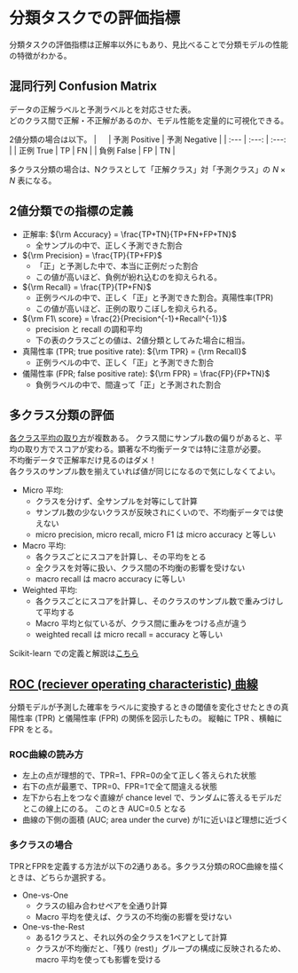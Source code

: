 # 分類タスクでの評価指標
分類タスクの評価指標は正解率以外にもあり、見比べることで分類モデルの性能の特徴がわかる。

## 混同行列 Confusion Matrix

データの正解ラベルと予測ラベルとを対応させた表。  
どのクラス間で正解・不正解があるのか、モデル性能を定量的に可視化できる。

2値分類の場合は以下。
| 　 | 予測 Positive | 予測 Negative |
| :--- | :---: | :---: |
| 正例 True | TP | FN |
| 負例 False | FP | TN |

多クラス分類の場合は、Nクラスとして「正解クラス」対「予測クラス」の $N \times N$ 表になる。


## 2値分類での指標の定義
* 正解率: ${\rm Accuracy} = \frac{TP+TN}{TP+FN+FP+TN}$  
  * 全サンプルの中で、正しく予測できた割合
* ${\rm Precision} = \frac{TP}{TP+FP}$  
  * 「正」と予測した中で、本当に正例だった割合  
  * この値が高いほど、負例が紛れ込むのを抑えられる。  
* ${\rm Recall} = \frac{TP}{TP+FN}$
  * 正例ラベルの中で、正しく「正」と予測できた割合。真陽性率(TPR)  
  * この値が高いほど、正例の取りこぼしを抑えられる。  
* ${\rm F1\ score} = \frac{2}{Precision^{-1}+Recall^{-1}}$  
  * precision と recall の調和平均  
  * 下の表のクラスごとの値は、2値分類としてみた場合に相当。
* 真陽性率 (TPR; true positive rate): ${\rm TPR} = {\rm Recall}$
  * 正例ラベルの中で、正しく「正」と予測できた割合  
* 儀陽性率 (FPR; false positive rate): ${\rm FPR} = \frac{FP}{FP+TN}$
  * 負例ラベルの中で、間違って「正」と予測された割合  


## 多クラス分類の評価
[各クラス平均の取り方](https://scikit-learn.org/1.5/modules/model_evaluation.html#from-binary-to-multiclass-and-multilabel)が複数ある。
クラス間にサンプル数の偏りがあると、平均の取り方でスコアが変わる。顕著な不均衡データでは特に注意が必要。  
不均衡データで正解率だけ見るのはダメ！  
各クラスのサンプル数を揃えていれば値が同じになるので気にしなくてよい。

* Micro 平均:
  * クラスを分けず、全サンプルを対等にして計算  
  * サンプル数の少ないクラスが反映されにくいので、不均衡データでは使えない  
  * micro precision, micro recall, micro F1 は micro accuracy と等しい
* Macro 平均:
  * 各クラスごとにスコアを計算し、その平均をとる  
  * 全クラスを対等に扱い、クラス間の不均衡の影響を受けない
  * macro recall は macro accuracy に等しい
* Weighted 平均:
  * 各クラスごとにスコアを計算し、そのクラスのサンプル数で重みづけして平均する
  * Macro 平均と似ているが、クラス間に重みをつける点が違う  
  * weighted recall は micro recall = accuracy と等しい

Scikit-learn での定義と解説は[こちら](https://scikit-learn.org/1.5/modules/model_evaluation.html#multiclass-and-multilabel-classification)

## [ROC (reciever operating characteristic) 曲線](https://scikit-learn.org/1.5/modules/model_evaluation.html#roc-metrics)
分類モデルが予測した確率をラベルに変換するときの閾値を変化させたときの真陽性率 (TPR) と儀陽性率 (FPR) の関係を図示したもの。
縦軸に TPR 、横軸に FPR をとる。  

### ROC曲線の読み方
* 左上の点が理想的で、TPR=1、FPR=0の全て正しく答えられた状態  
* 右下の点が最悪で、TPR=0、FPR=1で全て間違える状態
* 左下から右上をつなぐ直線が chance level で、ランダムに答えるモデルだとこの線上にのる。
このとき AUC=0.5 となる
* 曲線の下側の面積 (AUC; area under the curve) が1に近いほど理想に近づく

### 多クラスの場合
TPRとFPRを定義する方法が以下の2通りある。多クラス分類のROC曲線を描くときは、どちらか選択する。
* One-vs-One
  * クラスの組み合わせペアを全通り計算
  * Macro 平均を使えば、クラスの不均衡の影響を受けない
* One-vs-the-Rest
  * ある1クラスと、それ以外の全クラスを1ペアとして計算
  * クラスが不均衡だと、「残り (rest)」グループの構成に反映されるため、macro 平均を使っても影響を受ける
